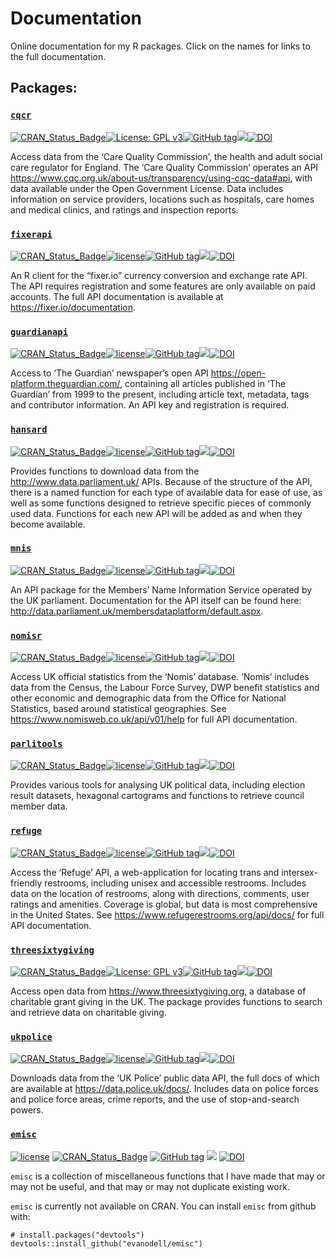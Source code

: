 
# Documentation

Online documentation for my R packages. Click on the names for links to
the full documentation.

## Packages:

### [`cqcr`](https://docs.evanodell.com/cqcr)

[![CRAN\_Status\_Badge](https://www.r-pkg.org/badges/version/cqcr)](https://cran.r-project.org/package=cqcr)[![License:
GPL
v3](https://img.shields.io/badge/License-GPLv3-blue.svg)](https://www.gnu.org/licenses/gpl-3.0)[![GitHub
tag](https://img.shields.io/github/tag/evanodell/cqcr.svg)](https://github.com/evanodell/cqcr)[![](https://cranlogs.r-pkg.org/badges/grand-total/cqcr)](https://cran.r-project.org/package=cqcr)[![DOI](https://zenodo.org/badge/DOI/10.5281/zenodo.3452020.svg)](https://doi.org/10.5281/zenodo.3452020)

Access data from the ‘Care Quality Commission’, the health and adult
social care regulator for England. The ‘Care Quality Commission’
operates an API
<https://www.cqc.org.uk/about-us/transparency/using-cqc-data#api>, with
data available under the Open Government License. Data includes
information on service providers, locations such as hospitals, care
homes and medical clinics, and ratings and inspection reports.

### [`fixerapi`](https://docs.evanodell.com/fixerapi)

[![CRAN\_Status\_Badge](https://www.r-pkg.org/badges/version/fixerapi)](https://cran.r-project.org/package=fixerapi)[![license](https://img.shields.io/github/license/mashape/apistatus.svg)](https://github.com/EvanOdell/fixerapi/blob/master/LICENSE.md)[![GitHub
tag](https://img.shields.io/github/tag/evanodell/fixerapi.svg)](https://github.com/evanodell/fixerapi)[![](https://cranlogs.r-pkg.org/badges/grand-total/fixerapi)](https://cran.r-project.org/package=fixerapi)[![DOI](https://zenodo.org/badge/DOI/10.5281/zenodo.1211687.svg)](https://doi.org/10.5281/zenodo.1211687)

An R client for the “fixer.io” currency conversion and exchange rate
API. The API requires registration and some features are only available
on paid accounts. The full API documentation is available at
<https://fixer.io/documentation>.

### [`guardianapi`](https://docs.evanodell.com/guardianapi)

[![CRAN\_Status\_Badge](https://www.r-pkg.org/badges/version/guardianapi)](https://cran.r-project.org/package=guardianapi)[![license](https://img.shields.io/github/license/mashape/apistatus.svg)](https://github.com/EvanOdell/guardianapi/blob/master/LICENSE.md)[![GitHub
tag](https://img.shields.io/github/tag/evanodell/guardianapi.svg)](https://github.com/evanodell/guardianapi)[![](https://cranlogs.r-pkg.org/badges/grand-total/guardianapi)](https://cran.r-project.org/package=guardianapi)[![DOI](https://zenodo.org/badge/DOI/10.5281/zenodo.2551001.svg)](https://doi.org/10.5281/zenodo.2551001)

Access to ‘The Guardian’ newspaper’s open API
<https://open-platform.theguardian.com/>, containing all articles
published in ‘The Guardian’ from 1999 to the present, including article
text, metadata, tags and contributor information. An API key and
registration is required.

### [`hansard`](https://docs.evanodell.com/hansard)

[![CRAN\_Status\_Badge](https://www.r-pkg.org/badges/version/hansard)](https://cran.r-project.org/package=hansard)[![license](https://img.shields.io/github/license/mashape/apistatus.svg)](https://github.com/EvanOdell/hansard/blob/master/LICENSE.md)[![GitHub
tag](https://img.shields.io/github/tag/evanodell/hansard.svg)](https://github.com/evanodell/hansard)[![](https://cranlogs.r-pkg.org/badges/grand-total/hansard)](https://cran.r-project.org/package=hansard)[![DOI](https://zenodo.org/badge/DOI/10.5281/zenodo.591264.svg)](https://doi.org/10.5281/zenodo.591264)

Provides functions to download data from the
<http://www.data.parliament.uk/> APIs. Because of the structure of the
API, there is a named function for each type of available data for ease
of use, as well as some functions designed to retrieve specific pieces
of commonly used data. Functions for each new API will be added as and
when they become available.

### [`mnis`](https://docs.evanodell.com/mnis)

[![CRAN\_Status\_Badge](https://www.r-pkg.org/badges/version/mnis)](https://cran.r-project.org/package=mnis)[![license](https://img.shields.io/github/license/mashape/apistatus.svg)](https://github.com/EvanOdell/mnis/blob/master/LICENSE.md)[![GitHub
tag](https://img.shields.io/github/tag/evanodell/mnis.svg)](https://github.com/evanodell/mnis)[![](https://cranlogs.r-pkg.org/badges/grand-total/mnis)](https://cran.r-project.org/package=mnis)[![DOI](https://zenodo.org/badge/DOI/10.5281/zenodo.591287.svg)](https://doi.org/10.5281/zenodo.591287)

An API package for the Members’ Name Information Service operated by the
UK parliament. Documentation for the API itself can be found here:
<http://data.parliament.uk/membersdataplatform/default.aspx>.

### [`nomisr`](https://docs.evanodell.com/nomisr)

[![CRAN\_Status\_Badge](https://www.r-pkg.org/badges/version/nomisr)](https://cran.r-project.org/package=nomisr)[![license](https://img.shields.io/github/license/mashape/apistatus.svg)](https://github.com/EvanOdell/nomisr/blob/master/LICENSE.md)[![GitHub
tag](https://img.shields.io/github/tag/evanodell/nomisr.svg)](https://github.com/evanodell/nomisr)[![](https://cranlogs.r-pkg.org/badges/grand-total/nomisr)](https://cran.r-project.org/package=nomisr)[![DOI](https://zenodo.org/badge/DOI/10.21105/joss.00859.svg)](https://doi.org/10.21105/joss.00859)

Access UK official statistics from the ‘Nomis’ database. ‘Nomis’
includes data from the Census, the Labour Force Survey, DWP benefit
statistics and other economic and demographic data from the Office for
National Statistics, based around statistical geographies. See
<https://www.nomisweb.co.uk/api/v01/help> for full API documentation.

### [`parlitools`](https://docs.evanodell.com/parlitools)

[![CRAN\_Status\_Badge](https://www.r-pkg.org/badges/version/parlitools)](https://cran.r-project.org/package=parlitools)[![license](https://img.shields.io/github/license/mashape/apistatus.svg)](https://github.com/EvanOdell/parlitools/blob/master/LICENSE.md)[![GitHub
tag](https://img.shields.io/github/tag/evanodell/parlitools.svg)](https://github.com/evanodell/parlitools)[![](https://cranlogs.r-pkg.org/badges/grand-total/parlitools)](https://cran.r-project.org/package=parlitools)[![DOI](https://zenodo.org/badge/DOI/10.5281/zenodo.591586.svg)](https://doi.org/10.5281/zenodo.591586)

Provides various tools for analysing UK political data, including
election result datasets, hexagonal cartograms and functions to retrieve
council member data.

### [`refuge`](https://docs.evanodell.com/refuge)

[![CRAN\_Status\_Badge](https://www.r-pkg.org/badges/version/refuge)](https://cran.r-project.org/package=refuge)[![license](https://img.shields.io/github/license/mashape/apistatus.svg)](https://github.com/EvanOdell/refuge/blob/master/LICENSE.md)[![GitHub
tag](https://img.shields.io/github/tag/evanodell/refuge.svg)](https://github.com/evanodell/refuge)[![](https://cranlogs.r-pkg.org/badges/grand-total/refuge)](https://cran.r-project.org/package=refuge)[![DOI](https://zenodo.org/badge/DOI/10.5281/zenodo.1219900.svg)](https://doi.org/10.5281/zenodo.1219900)

Access the ‘Refuge’ API, a web-application for locating trans and
intersex-friendly restrooms, including unisex and accessible restrooms.
Includes data on the location of restrooms, along with directions,
comments, user ratings and amenities. Coverage is global, but data is
most comprehensive in the United States. See
<https://www.refugerestrooms.org/api/docs/> for full API documentation.

### [`threesixtygiving`](https://docs.evanodell.com/threesixtygiving)

[![CRAN\_Status\_Badge](https://www.r-pkg.org/badges/version/threesixtygiving)](https://cran.r-project.org/package=threesixtygiving)[![License:
GPL
v3](https://img.shields.io/badge/License-GPLv3-blue.svg)](https://www.gnu.org/licenses/gpl-3.0)[![GitHub
tag](https://img.shields.io/github/tag/evanodell/threesixtygiving.svg)](https://github.com/evanodell/threesixtygiving)[![](https://cranlogs.r-pkg.org/badges/grand-total/threesixtygiving)](https://cran.r-project.org/package=threesixtygiving)[![DOI](https://zenodo.org/badge/DOI/10.5281/zenodo.3474128.svg)](https://doi.org/10.5281/zenodo.3474128)

Access open data from <https://www.threesixtygiving.org>, a database of
charitable grant giving in the UK. The package provides functions to
search and retrieve data on charitable giving.

### [`ukpolice`](https://docs.evanodell.com/ukpolice)

[![CRAN\_Status\_Badge](https://www.r-pkg.org/badges/version/ukpolice)](https://cran.r-project.org/package=ukpolice)[![license](https://img.shields.io/github/license/mashape/apistatus.svg)](https://github.com/EvanOdell/ukpolice/blob/master/LICENSE.md)[![GitHub
tag](https://img.shields.io/github/tag/evanodell/ukpolice.svg)](https://github.com/evanodell/ukpolice)[![](https://cranlogs.r-pkg.org/badges/grand-total/ukpolice)](https://cran.r-project.org/package=ukpolice)[![DOI](https://zenodo.org/badge/DOI/10.5281/zenodo.2619537.svg)](https://doi.org/10.5281/zenodo.2619537)

Downloads data from the ‘UK Police’ public data API, the full docs of
which are available at <https://data.police.uk/docs/>. Includes data on
police forces and police force areas, crime reports, and the use of
stop-and-search powers.

### [`emisc`](https://docs.evanodell.com/emisc)

[![license](https://img.shields.io/github/license/mashape/apistatus.svg)](https://github.com/EvanOdell/emisc/blob/master/LICENSE)
[![CRAN\_Status\_Badge](https://www.r-pkg.org/badges/version/emisc)](https://cran.r-project.org/package=emisc)
[![GitHub
tag](https://img.shields.io/github/tag/evanodell/emisc.svg)](https://github.com/evanodell/emisc)
[![](https://cranlogs.r-pkg.org/badges/grand-total/emisc)](https://dgrtwo.shinyapps.io/cranview/)
[![DOI](https://zenodo.org/badge/96876145.svg)](https://zenodo.org/badge/latestdoi/96876145)

`emisc` is a collection of miscellaneous functions that I have made that
may or may not be useful, and that may or may not duplicate existing
work.

`emisc` is currently not available on CRAN. You can install `emisc` from
github with:

    # install.packages("devtools")
    devtools::install_github("evanodell/emisc")
